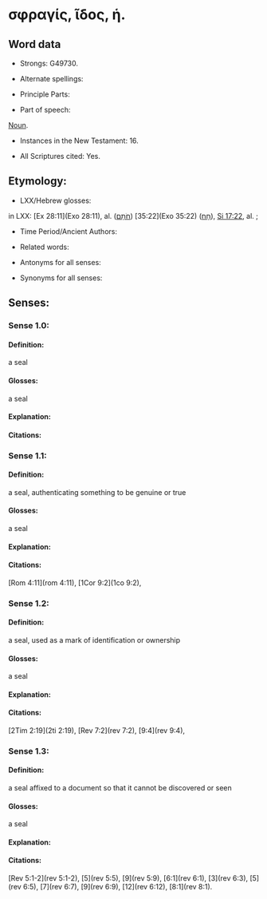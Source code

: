 # σφραγίς, ῖδος, ἡ.

<!-- Status: S2=NeedsReview -->
<!-- Lexica used for edits: BDAG LN FFM BN LSJM MM   -->

## Word data

* Strongs: G49730.

* Alternate spellings:



* Principle Parts: 


* Part of speech: 

[Noun](http://ugg.readthedocs.io/en/latest/noun.html).

* Instances in the New Testament: 16.

* All Scriptures cited: Yes.

## Etymology: 


* LXX/Hebrew glosses: 

in LXX: [Ex 28:11](Exo 28:11), al. ([חֹתָם](//en-uhl/H2368)) [35:22](Exo 35:22) ([חָח](//en-uhl/H2397)), [Si 17:22](Sir.17.22), al. ; 

* Time Period/Ancient Authors: 


* Related words: 

* Antonyms for all senses:

* Synonyms for all senses: 


## Senses: 

### Sense  1.0: 

#### Definition: 

a seal

#### Glosses: 

a seal

#### Explanation: 


#### Citations:

### Sense  1.1: 

#### Definition: 

a seal, authenticating something to be genuine or true

#### Glosses: 

a seal

#### Explanation: 


#### Citations: 

[Rom 4:11](rom 4:11), [1Cor 9:2](1co 9:2),

### Sense  1.2: 

#### Definition: 

a seal, used as a mark of identification or ownership

#### Glosses: 

a seal

#### Explanation: 


#### Citations: 

[2Tim 2:19](2ti 2:19), [Rev 7:2](rev 7:2), [9:4](rev 9:4),

### Sense  1.3: 

#### Definition: 

a seal affixed to a document so that it cannot be discovered or seen 

#### Glosses: 

a seal

#### Explanation: 


#### Citations: 

[Rev 5:1-2](rev 5:1-2), [5](rev 5:5), [9](rev 5:9), [6:1](rev 6:1), [3](rev 6:3), [5](rev 6:5), [7](rev 6:7), [9](rev 6:9), [12](rev 6:12), [8:1](rev 8:1).